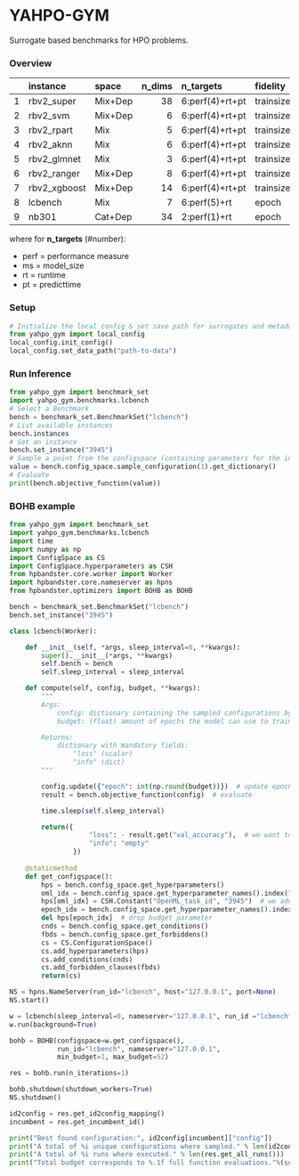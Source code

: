 # YAHPO-GYM

Surrogate based benchmarks for HPO problems.

### Overview

|     | instance     | space   | n_dims | n_targets        | fidelity       | n_problems | status |
|:----|:-------------|:--------|-------:|:-----------------|:---------------|-----------:|:-------|
| 1   | rbv2_super   | Mix+Dep |     38 | 6:perf(4)+rt+pt  | trainsize+repl |         89 |        |
| 2   | rbv2_svm     | Mix+Dep |      6 | 6:perf(4)+rt+pt  | trainsize+repl |         96 |        |
| 3   | rbv2_rpart   | Mix     |      5 | 6:perf(4)+rt+pt  | trainsize+repl |        101 |        |
| 4   | rbv2_aknn    | Mix     |      6 | 6:perf(4)+rt+pt  | trainsize+repl |         99 |        |
| 5   | rbv2_glmnet  | Mix     |      3 | 6:perf(4)+rt+pt  | trainsize+repl |         98 |        |
| 6   | rbv2_ranger  | Mix+Dep |      8 | 6:perf(4)+rt+pt  | trainsize+repl |        114 |        |
| 7   | rbv2_xgboost | Mix+Dep |     14 | 6:perf(4)+rt+pt  | trainsize+repl |        109 |        |
| 8   | lcbench      | Mix     |      7 | 6:perf(5)+rt     | epoch          |         35 |        |
| 9   | nb301        | Cat+Dep |     34 | 2:perf(1)+rt     | epoch          |          1 |        |

where for **n\_targets** (\#number):

-   perf = performance measure
-   ms = model\_size
-   rt = runtime
-   pt = predicttime


### Setup 

```py
# Initialize the local config & set save path for surrogates and metadata
from yahpo_gym import local_config
local_config.init_config()
local_config.set_data_path("path-to-data")
```

### Run Inference

```py
from yahpo_gym import benchmark_set
import yahpo_gym.benchmarks.lcbench
# Select a Benchmark
bench = benchmark_set.BenchmarkSet("lcbench")
# List available instances
bench.instances
# Set an instance
bench.set_instance("3945")
# Sample a point from the configspace (containing parameters for the instance and budget)
value = bench.config_space.sample_configuration(1).get_dictionary()
# Evaluate
print(bench.objective_function(value))
```

### BOHB example

```py
from yahpo_gym import benchmark_set
import yahpo_gym.benchmarks.lcbench
import time
import numpy as np
import ConfigSpace as CS
import ConfigSpace.hyperparameters as CSH
from hpbandster.core.worker import Worker
import hpbandster.core.nameserver as hpns
from hpbandster.optimizers import BOHB as BOHB

bench = benchmark_set.BenchmarkSet("lcbench")
bench.set_instance("3945")

class lcbench(Worker):

    def __init__(self, *args, sleep_interval=0, **kwargs):
        super().__init__(*args, **kwargs)
        self.bench = bench
        self.sleep_interval = sleep_interval

    def compute(self, config, budget, **kwargs):
        """
        Args:
            config: dictionary containing the sampled configurations by the optimizer
            budget: (float) amount of epochs the model can use to train

        Returns:
            dictionary with mandatory fields:
                "loss" (scalar)
                "info" (dict)
        """

        config.update({"epoch": int(np.round(budget))})  # update epoch
        result = bench.objective_function(config)  # evaluate

        time.sleep(self.sleep_interval)

        return({
                    "loss": - result.get("val_accuracy"),  # we want to maximize validation accuracy
                    "info": "empty"
                })
    
    @staticmethod
    def get_configspace():
        hps = bench.config_space.get_hyperparameters()
        oml_idx = bench.config_space.get_hyperparameter_names().index("OpenML_task_id")
        hps[oml_idx] = CSH.Constant("OpenML_task_id", "3945")  # we additionally fix the instance here for BOHB
        epoch_idx = bench.config_space.get_hyperparameter_names().index("epoch")
        del hps[epoch_idx]  # drop budget parameter
        cnds = bench.config_space.get_conditions()
        fbds = bench.config_space.get_forbiddens()
        cs = CS.ConfigurationSpace()
        cs.add_hyperparameters(hps)
        cs.add_conditions(cnds)
        cs.add_forbidden_clauses(fbds)
        return(cs)

NS = hpns.NameServer(run_id="lcbench", host="127.0.0.1", port=None)
NS.start()

w = lcbench(sleep_interval=0, nameserver="127.0.0.1", run_id ="lcbench")
w.run(background=True)

bohb = BOHB(configspace=w.get_configspace(),
            run_id="lcbench", nameserver="127.0.0.1",
            min_budget=1, max_budget=52)

res = bohb.run(n_iterations=1)

bohb.shutdown(shutdown_workers=True)
NS.shutdown()

id2config = res.get_id2config_mapping()
incumbent = res.get_incumbent_id()

print("Best found configuration:", id2config[incumbent]["config"])
print("A total of %i unique configurations where sampled." % len(id2config.keys()))
print("A total of %i runs where executed." % len(res.get_all_runs()))
print("Total budget corresponds to %.1f full function evaluations."%(sum([r.budget for r in res.get_all_runs()])/1))
```

